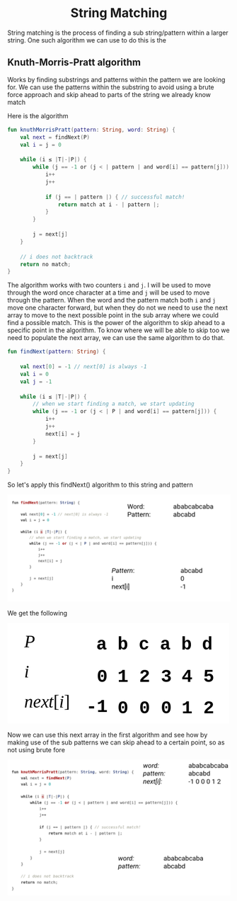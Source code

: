 <div align="center"><h1> String Matching </h1></div>

String matching is the process of finding a sub string/pattern within a larger string. One such algorithm we can use to
do this is the

## Knuth-Morris-Pratt algorithm

Works by finding substrings and patterns within the pattern we are looking for. We can use the patterns within the
substring to avoid using a brute force approach and skip ahead to parts of the string we already know match

Here is the algorithm

```kotlin
fun knuthMorrisPratt(pattern: String, word: String) {
    val next = findNext(P)
    val i = j = 0

    while (i ≤ |T|-|P|) {
        while (j == -1 or (j < | pattern | and word[i] == pattern[j])) {
            i++
            j++

            if (j == | pattern |) { // successful match!
                return match at i - | pattern |;
            }
        }
        
        j = next[j]
    }

    // i does not backtrack
    return no match;
}
```

The algorithm works with two counters `i` and `j`. I will be used to move through the word once character at a time
and `j` will be used to move through the pattern. When the word and the pattern match both `i` and `j` move one
character forward, but when they do not we need to use the next array to move to the next possible point in the sub
array where we could find a possible match. This is the power of the algorithm to skip ahead to a specific point in the
algorithm. To know where we will be able to skip too we need to populate the next array, we can use the same algorithm
to do that.

```kotlin
fun findNext(pattern: String) {

    val next[0] = -1 // next[0] is always -1
    val i = 0
    val j = -1
    
    while (i ≤ |T|-|P|) {
        // when we start finding a match, we start updating  
        while (j == -1 or (j < | P | and word[i] == pattern[j])) {
            i++
            j++
            next[i] = j
        }

        j = next[j]
    }
}
```

So let's apply this findNext() algorithm to this string and pattern

![](images/word_and_pattern.png)

We get the following

![img.png](images/result.png)

Now we can use this next array in the first algorithm and see how by making use of the sub patterns we can skip ahead to
a certain point, so as not using brute fore

![img.png](images/algorithm.png)
